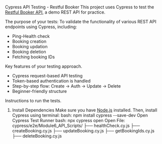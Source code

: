  Cypress API Testing - Restful Booker
 This project uses Cypress to test the [Restful Booker API](https://restful-booker.herokuapp.com/apidoc/index.html), a demo REST API for practice.
 
The purpose of your tests: 
To validate the functionality of various REST API endpoints using Cypress, including:
- Ping-Health check
- Booking creation
- Booking updation 
- Booking deletion 
- Fetching booking IDs
  
Key features of your testing approach.
- Cypress request-based API testing
- Token-based authentication is handled
- Step-by-step flow: Create → Auth → Update → Delete
- Beginner-friendly structure
  
Instructions to run the tests.
1. Install Dependencies
Make sure you have [Node.js](https://nodejs.org/) installed.
Then, install Cypress using terminal:
bash: npm install cypress --save-dev
Open Cypress Test Runner
bash: npx cypress open
Open File: cypress/e2e/Module6_API_Scripts/
              ├── healthCheck.cy.js
              ├── createBooking.cy.js
              ├── updateBooking.cy.js
              ├── getBookingIds.cy.js
              ├── deleteBooking.cy.js
